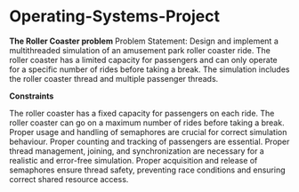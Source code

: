 # Operating-Systems-Project
**The Roller Coaster problem**
Problem Statement: Design and implement a multithreaded simulation of an amusement park roller coaster ride. The roller coaster has a limited capacity for passengers and can only operate for a specific number of rides before taking a break. The simulation includes the roller coaster thread and multiple passenger threads.

**Constraints**

The roller coaster has a fixed capacity for passengers on each ride.
The roller coaster can go on a maximum number of rides before taking a break.
Proper usage and handling of semaphores are crucial for correct simulation behaviour.
Proper counting and tracking of passengers are essential.
Proper thread management, joining, and synchronization are necessary for a realistic and error-free simulation.
Proper acquisition and release of semaphores ensure thread safety, preventing race conditions and ensuring correct shared resource access.
